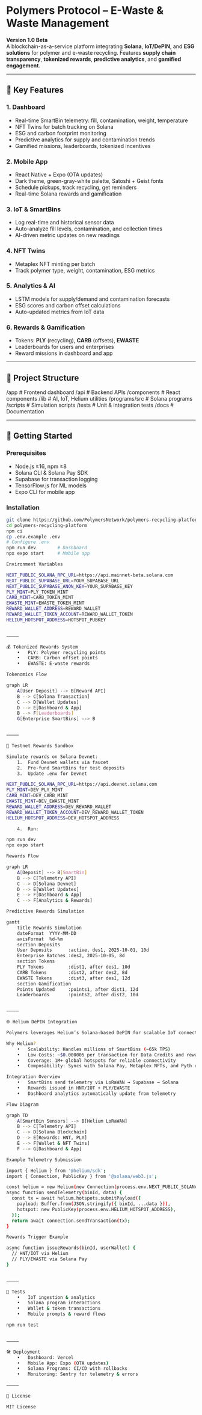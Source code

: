 # Polymers Protocol – E-Waste & Waste Management

**Version 1.0 Beta**  
A blockchain-as-a-service platform integrating **Solana**, **IoT/DePIN**, and **ESG solutions** for polymer and e-waste recycling. Features **supply chain transparency**, **tokenized rewards**, **predictive analytics**, and **gamified engagement**.

---

## 🔹 Key Features

### 1. Dashboard
- Real-time SmartBin telemetry: fill, contamination, weight, temperature  
- NFT Twins for batch tracking on Solana  
- ESG and carbon footprint monitoring  
- Predictive analytics for supply and contamination trends  
- Gamified missions, leaderboards, tokenized incentives

### 2. Mobile App
- React Native + Expo (OTA updates)  
- Dark theme, green-gray-white palette, Satoshi + Geist fonts  
- Schedule pickups, track recycling, get reminders  
- Real-time Solana rewards and gamification

### 3. IoT & SmartBins
- Log real-time and historical sensor data  
- Auto-analyze fill levels, contamination, and collection times  
- AI-driven metric updates on new readings

### 4. NFT Twins
- Metaplex NFT minting per batch  
- Track polymer type, weight, contamination, ESG metrics

### 5. Analytics & AI
- LSTM models for supply/demand and contamination forecasts  
- ESG scores and carbon offset calculations  
- Auto-updated metrics from IoT data

### 6. Rewards & Gamification
- Tokens: **PLY** (recycling), **CARB** (offsets), **EWASTE**  
- Leaderboards for users and enterprises  
- Reward missions in dashboard and app

---

## 📂 Project Structure

/app                   # Frontend dashboard
/api                   # Backend APIs
/components            # React components
/lib                   # AI, IoT, Helium utilities
/programs/src          # Solana programs
/scripts               # Simulation scripts
/tests                 # Unit & integration tests
/docs                  # Documentation

---

## 🚀 Getting Started

### Prerequisites
- Node.js ≥16, npm ≥8  
- Solana CLI & Solana Pay SDK  
- Supabase for transaction logging  
- TensorFlow.js for ML models  
- Expo CLI for mobile app  

### Installation
```bash
git clone https://github.com/PolymersNetwork/polymers-recycling-platform.git
cd polymers-recycling-platform
npm ci
cp .env.example .env
# Configure .env
npm run dev        # Dashboard
npx expo start     # Mobile app

Environment Variables

NEXT_PUBLIC_SOLANA_RPC_URL=https://api.mainnet-beta.solana.com
NEXT_PUBLIC_SUPABASE_URL=YOUR_SUPABASE_URL
NEXT_PUBLIC_SUPABASE_ANON_KEY=YOUR_SUPABASE_KEY
PLY_MINT=PLY_TOKEN_MINT
CARB_MINT=CARB_TOKEN_MINT
EWASTE_MINT=EWASTE_TOKEN_MINT
REWARD_WALLET_ADDRESS=REWARD_WALLET
REWARD_WALLET_TOKEN_ACCOUNT=REWARD_WALLET_TOKEN
HELIUM_HOTSPOT_ADDRESS=HOTSPOT_PUBKEY


⸻

💰 Tokenized Rewards System
	•	PLY: Polymer recycling points
	•	CARB: Carbon offset points
	•	EWASTE: E-waste rewards

Tokenomics Flow

graph LR
    A[User Deposit] --> B[Reward API]
    B --> C[Solana Transaction]
    C --> D[Wallet Updates]
    D --> E[Dashboard & App]
    B --> F[Leaderboards]
    G[Enterprise SmartBins] --> B


⸻

🧪 Testnet Rewards Sandbox

Simulate rewards on Solana Devnet:
	1.	Fund Devnet wallets via faucet
	2.	Pre-fund SmartBins for test deposits
	3.	Update .env for Devnet

NEXT_PUBLIC_SOLANA_RPC_URL=https://api.devnet.solana.com
PLY_MINT=DEV_PLY_MINT
CARB_MINT=DEV_CARB_MINT
EWASTE_MINT=DEV_EWASTE_MINT
REWARD_WALLET_ADDRESS=DEV_REWARD_WALLET
REWARD_WALLET_TOKEN_ACCOUNT=DEV_REWARD_WALLET_TOKEN
HELIUM_HOTSPOT_ADDRESS=DEV_HOTSPOT_ADDRESS

	4.	Run:

npm run dev
npx expo start

Rewards Flow

graph LR
    A[Deposit] --> B[SmartBin]
    B --> C[Telemetry API]
    C --> D[Solana Devnet]
    D --> E[Wallet Updates]
    E --> F[Dashboard & App]
    C --> F[Analytics & Rewards]

Predictive Rewards Simulation

gantt
    title Rewards Simulation
    dateFormat  YYYY-MM-DD
    axisFormat  %d-%m
    section Deposits
    User Deposits      :active, des1, 2025-10-01, 10d
    Enterprise Batches :des2, 2025-10-05, 8d
    section Tokens
    PLY Tokens         :dist1, after des1, 10d
    CARB Tokens        :dist2, after des2, 8d
    EWASTE Tokens      :dist3, after des1, 12d
    section Gamification
    Points Updated     :points1, after dist1, 12d
    Leaderboards       :points2, after dist2, 10d


⸻

🌐 Helium DePIN Integration

Polymers leverages Helium’s Solana-based DePIN for scalable IoT connectivity, powering SmartBin telemetry and rewards via LoRaWAN.

Why Helium?
	•	Scalability: Handles millions of SmartBins (~65k TPS)
	•	Low Costs: ~$0.000005 per transaction for Data Credits and rewards
	•	Coverage: 1M+ global hotspots for reliable connectivity
	•	Composability: Syncs with Solana Pay, Metaplex NFTs, and Pyth oracles

Integration Overview
	•	SmartBins send telemetry via LoRaWAN → Supabase → Solana
	•	Rewards issued in HNT/IOT + PLY/EWASTE
	•	Dashboard analytics automatically update from telemetry

Flow Diagram

graph TD
    A[SmartBin Sensors] --> B[Helium LoRaWAN]
    B --> C[Telemetry API]
    C --> D[Solana Blockchain]
    D --> E[Rewards: HNT, PLY]
    E --> F[Wallet & NFT Twins]
    F --> G[Dashboard & App]

Example Telemetry Submission

import { Helium } from '@helium/sdk';
import { Connection, PublicKey } from '@solana/web3.js';

const helium = new Helium(new Connection(process.env.NEXT_PUBLIC_SOLANA_RPC_URL));
async function sendTelemetry(binId, data) {
  const tx = await helium.hotspots.submitPayload({
    payload: Buffer.from(JSON.stringify({ binId, ...data })),
    hotspot: new PublicKey(process.env.HELIUM_HOTSPOT_ADDRESS),
  });
  return await connection.sendTransaction(tx);
}

Rewards Trigger Example

async function issueRewards(binId, userWallet) {
  // HNT/IOT via Helium
  // PLY/EWASTE via Solana Pay
}


⸻

🧪 Tests
	•	IoT ingestion & analytics
	•	Solana program interactions
	•	Wallet & token transactions
	•	Mobile prompts & reward flows

npm run test


⸻

🛠 Deployment
	•	Dashboard: Vercel
	•	Mobile App: Expo (OTA updates)
	•	Solana Programs: CI/CD with rollbacks
	•	Monitoring: Sentry for telemetry & errors

⸻

📜 License

MIT License
